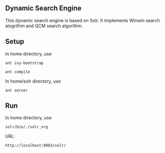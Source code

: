 ## Dynamic Search Engine

This dynamic search engine is based on Solr. It implements Winwin search alogrithm and QCM search algorithm.

## Setup
In home directory, use

	ant ivy-bootstrap

	ant compile

In home/solr directory, use

	ant server

## Run
In home directory, use

	solr/bin/./solr_org

URL:

	http://localhost:8983/solr/ 
